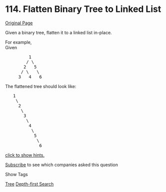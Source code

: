 # 114. Flatten Binary Tree to Linked List

[Original Page](https://leetcode.com/problems/flatten-binary-tree-to-linked-list/)

Given a binary tree, flatten it to a linked list in-place.

For example,  
Given

<pre>         1
        / \
       2   5
      / \   \
     3   4   6
</pre>

The flattened tree should look like:  

<pre>   1
    \
     2
      \
       3
        \
         4
          \
           5
            \
             6
</pre>

[click to show hints.](#)

<div class="spoilers" style="display: none;">**Hints:**

If you notice carefully in the flattened tree, each node's right child points to the next node of a pre-order traversal.

</div>

<div>

[Subscribe](/subscribe/) to see which companies asked this question

</div>

<div>

<div id="tags" class="btn btn-xs btn-warning">Show Tags</div>

<span class="hidebutton">[Tree](/tag/tree/) [Depth-first Search](/tag/depth-first-search/)</span></div>